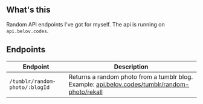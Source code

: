 ## What's this

Random API endpoints I've got for myself. The api is running on `api.belov.codes`.

## Endpoints

|Endpoint|Description|
|--|--|
|`/tumblr/random-photo/:blogId`|Returns a random photo from a tumblr blog. Example: [api.belov.codes/tumblr/random-photo/rekall](https://api.belov.codes/tumblr/random-photo/rekall)
